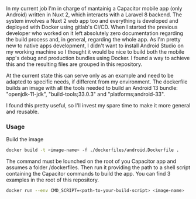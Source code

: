 In my current job I'm in charge of mantainig a Capacitor mobile app (only Android) written in Nuxt 2, which interacts with a Laravel 8 backend. The system involves a Nuxt 2 web app too and everything is developed and deployed with Docker using gitlab's CI/CD. When I started the previous developer who worked on it left absolutely zero documentation regarding the build process and, in general, regarding the whole app.
As I'm pretty new to native apps development, I didn't want to install Android Studio on my working machine so I thought it would be nice to build both the mobile app's debug and production bundles using Docker. I found a way to achieve this and the resulting files are grouped in this repository.

At the current state this can serve only as an example and need to be adapted to specific needs, if different from my environment.
The dockerfile builds an image with all the tools needed to build an Android 13 bundle: "openjdk-11-jdk", "build-tools;33.0.3" and "platforms;android-33".

I found this pretty useful, so I'll invest my spare time to make it more general and reusable.

### Usage

Build the image

```bash
docker build -t <image-name> -f ./dockerfiles/android.Dockerfile .
```

The command must be lounched on the root of you Capacitor app and assumes a folder /dockerfiles.
Then run it providing the path to a shell script containing the Capacitor commands to build the app. You can find 3 examples in the root of this repository.

```bash
docker run --env CMD_SCRIPT=<path-to-your-build-script> <image-name>
```
